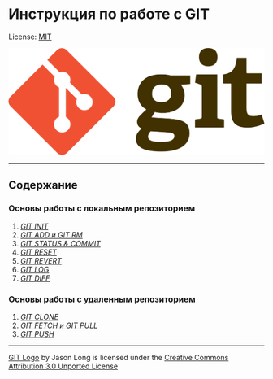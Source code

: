 # Инструкция по работе с **GIT**

License: [MIT](./license.md)

![git logo](./accets/1920px-Git-logo.svg.png)
___

## Содержание
### Основы работы с локальным репозиторием
  1. [*GIT INIT*](./init.md)
  2. [*GIT ADD и GIT RM*](./add.md)
  3. [*GIT STATUS & COMMIT*](./status%26commit.md)
  4. [*GIT RESET*](./reset.md)
  5. [*GIT REVERT*](./revert.md)
  6. [*GIT LOG*](./log.md)
  7. [*GIT DIFF*](./diff.md)
### Основы работы с удаленным репозиторием
  1. [*GIT CLONE*](./clone.md)
  2. [*GIT FETCH и GIT PULL*](./pull.md)
  3. [*GIT PUSH*](./push.md)


---
[GIT Logo](https://git-scm.com/downloads/logos) by Jason Long is licensed under the [Creative Commons Attribution 3.0 Unported License](https://creativecommons.org/licenses/by/3.0/)
